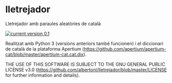 # lletrejador
Lletrejador amb paraules aleatòries de català

[![current version 0.1](https://img.shields.io/badge/ALB%20current%20version-0.1-brightgreen.svg)](http://proshare.epizy.com)


Realitzat amb Python 3 (versions anteriors també funcionen) i el diccionari de català de la plataforma Apertium (https://github.com/apertium/apertium-cat/blob/master/apertium-cat.cat.dix).

THE USE OF THIS SOFTWARE IS SUBJECT TO THE GNU GENERAL PUBLIC LICENSE v3.0 (https://github.com/albertonl/lletrejador/blob/master/LICENSE for further information and details).
